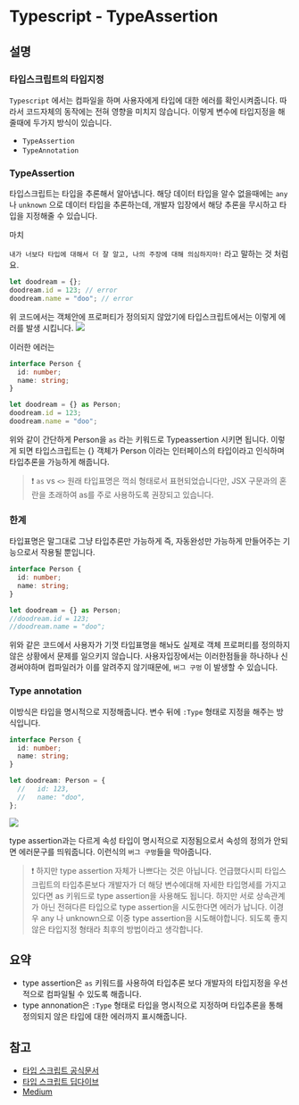 # Typescript - TypeAssertion

## 설명

### 타입스크립트의 타입지정

`Typescript` 에서는 컴파일을 하며 사용자에게 타입에 대한 에러를 확인시켜줍니다. 따라서 코드자체의 동작에는 전혀 영향을 미치지 않습니다. 이렇게 변수에 타입지정을 해줄때에 두가지 방식이 있습니다.

- `TypeAssertion`
- `TypeAnnotation`

### TypeAssertion

타입스크립트는 타입을 추론해서 알아냅니다. 해당 데이터 타입을 알수 없을때에는 `any` 나 `unknown` 으로 데이터 타입을 추론하는데, 개발자 입장에서 해당 추론을 무시하고 타입을 지정해줄 수 있습니다.

마치

`내가 너보다 타입에 대해서 더 잘 알고, 나의 주장에 대해 의심하지마!` 라고 말하는 것 처럼요.

```ts
let doodream = {};
doodream.id = 123; // error
doodream.name = "doo"; // error
```

위 코드에서는 객체안에 프로퍼티가 정의되지 않았기에 타입스크립트에서는 이렇게 에러를 발생 시킵니다.
![](https://images.velog.io/images/doodream/post/5aa8940e-5649-440f-b2dd-37c51ce386a1/image.png)

이러한 에러는

```ts
interface Person {
  id: number;
  name: string;
}

let doodream = {} as Person;
doodream.id = 123;
doodream.name = "doo";
```

위와 같이 간단하게 Person을 `as` 라는 키워드로 Typeassertion 시키면 됩니다. 이렇게 되면 타입스크립트는 {} 객체가 Person 이라는 인터페이스의 타입이라고 인식하며 타입추론을 가능하게 해줍니다.

> ❗️ `as` vs `<>` 원래 타입표명은 꺽쇠 형태로서 표현되었습니다만, JSX 구문과의 혼란을 초래하여 as를 주로 사용하도록 권장되고 있습니다.

### 한계

타입표명은 말그대로 그냥 타입추론만 가능하게 즉, 자동완성만 가능하게 만들어주는 기능으로서 작용될 뿐입니다.

```ts
interface Person {
  id: number;
  name: string;
}

let doodream = {} as Person;
//doodream.id = 123;
//doodream.name = "doo";
```

위와 같은 코드에서 사용자가 기껏 타입표명을 해놔도 실제로 객체 프로퍼티를 정의하지 않은 상황에서 문제를 일으키지 않습니다. 사용자입장에서는 이러한점들을 하나하나 신경써야하며 컴파일러가 이를 알려주지 않기때문에, `버그 구멍` 이 발생할 수 있습니다.

### Type annotation

이방식은 타입을 명시적으로 지정해줍니다. 변수 뒤에 `:Type` 형태로 지정을 해주는 방식입니다.

```ts
interface Person {
  id: number;
  name: string;
}

let doodream: Person = {
  //   id: 123,
  //   name: "doo",
};
```

![](https://images.velog.io/images/doodream/post/1c827ed9-5274-482d-867e-95d168ce797b/image.png)

type assertion과는 다르게 속성 타입이 명시적으로 지정됨으로서 속성의 정의가 안되면 에러문구를 띄워줍니다. 이런식의 `버그 구멍`들을 막아줍니다.

> ❗️ 하지만 type assertion 자체가 나쁘다는 것은 아닙니다. 언급했다시피 타입스크립트의 타입추론보다 개발자가 더 해당 변수에대해 자세한 타입명세를 가지고 있다면 as 키워드로 type assertion을 사용해도 됩니다. 하지만 서로 상속관계가 아닌 전혀다른 타입으로 type assertion을 시도한다면 에러가 납니다. 이경우 any 나 unknown으로 이중 type assertion을 시도해야합니다. 되도록 좋지 않은 타입지정 형태라 최후의 방법이라고 생각합니다.

## 요약

- type assertion은 `as` 키워드를 사용하여 타입추론 보다 개발자의 타입지정을 우선적으로 컴파일될 수 있도록 해줍니다.
- type annonation은 `:Type` 형태로 타입을 명시적으로 지정하며 타입추론을 통해 정의되지 않은 타입에 대한 에러까지 표시해줍니다.

## 참고

- [타입 스크립트 공식문서](https://www.typescriptlang.org/docs/handbook/intro.html)
- [타입 스크립트 딥다이브](https://radlohead.gitbook.io/typescript-deep-dive/type-system/type-assertion)
- [Medium](https://levelup.gitconnected.com/typescript-best-practices-type-assertions-and-type-annotations-d30c0acb19ec)
